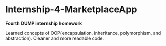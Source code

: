 # Internship-4-MarketplaceApp
**Fourth DUMP internship homework**

Learned concepts of OOP(encapsulation, inheritance, polymorphism, and abstraction). Cleaner and more readable code.
